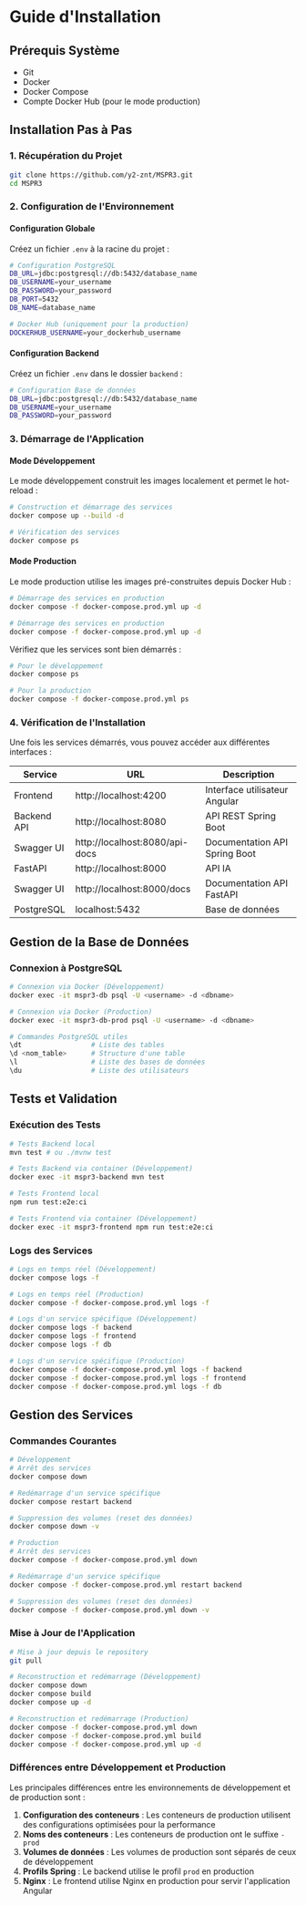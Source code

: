 # Guide d'Installation

## Prérequis Système

- Git
- Docker
- Docker Compose
- Compte Docker Hub (pour le mode production)

## Installation Pas à Pas

### 1. Récupération du Projet

```bash
git clone https://github.com/y2-znt/MSPR3.git
cd MSPR3
```

### 2. Configuration de l'Environnement

#### Configuration Globale

Créez un fichier `.env` à la racine du projet :

```bash
# Configuration PostgreSQL
DB_URL=jdbc:postgresql://db:5432/database_name
DB_USERNAME=your_username
DB_PASSWORD=your_password
DB_PORT=5432
DB_NAME=database_name

# Docker Hub (uniquement pour la production)
DOCKERHUB_USERNAME=your_dockerhub_username
```

#### Configuration Backend

Créez un fichier `.env` dans le dossier `backend` :

```bash
# Configuration Base de données
DB_URL=jdbc:postgresql://db:5432/database_name
DB_USERNAME=your_username
DB_PASSWORD=your_password
```

### 3. Démarrage de l'Application

#### Mode Développement

Le mode développement construit les images localement et permet le hot-reload :

```bash
# Construction et démarrage des services
docker compose up --build -d

# Vérification des services
docker compose ps
```

#### Mode Production

Le mode production utilise les images pré-construites depuis Docker Hub :

```bash
# Démarrage des services en production
docker compose -f docker-compose.prod.yml up -d

# Démarrage des services en production
docker compose -f docker-compose.prod.yml up -d
```

Vérifiez que les services sont bien démarrés :

```bash
# Pour le développement
docker compose ps

# Pour la production
docker compose -f docker-compose.prod.yml ps
```

### 4. Vérification de l'Installation

Une fois les services démarrés, vous pouvez accéder aux différentes interfaces :

| Service     | URL                            | Description                   |
| ----------- | ------------------------------ | ----------------------------- |
| Frontend    | http://localhost:4200          | Interface utilisateur Angular |
| Backend API | http://localhost:8080          | API REST Spring Boot          |
| Swagger UI  | http://localhost:8080/api-docs | Documentation API Spring Boot |
| FastAPI     | http://localhost:8000          | API IA                        |
| Swagger UI  | http://localhost:8000/docs     | Documentation API FastAPI     |
| PostgreSQL  | localhost:5432                 | Base de données               |

## Gestion de la Base de Données

### Connexion à PostgreSQL

```bash
# Connexion via Docker (Développement)
docker exec -it mspr3-db psql -U <username> -d <dbname>

# Connexion via Docker (Production)
docker exec -it mspr3-db-prod psql -U <username> -d <dbname>

# Commandes PostgreSQL utiles
\dt                 # Liste des tables
\d <nom_table>      # Structure d'une table
\l                  # Liste des bases de données
\du                 # Liste des utilisateurs
```

## Tests et Validation

### Exécution des Tests

```bash
# Tests Backend local
mvn test # ou ./mvnw test

# Tests Backend via container (Développement)
docker exec -it mspr3-backend mvn test

# Tests Frontend local
npm run test:e2e:ci

# Tests Frontend via container (Développement)
docker exec -it mspr3-frontend npm run test:e2e:ci
```

### Logs des Services

```bash
# Logs en temps réel (Développement)
docker compose logs -f

# Logs en temps réel (Production)
docker compose -f docker-compose.prod.yml logs -f

# Logs d'un service spécifique (Développement)
docker compose logs -f backend
docker compose logs -f frontend
docker compose logs -f db

# Logs d'un service spécifique (Production)
docker compose -f docker-compose.prod.yml logs -f backend
docker compose -f docker-compose.prod.yml logs -f frontend
docker compose -f docker-compose.prod.yml logs -f db
```

## Gestion des Services

### Commandes Courantes

```bash
# Développement
# Arrêt des services
docker compose down

# Redémarrage d'un service spécifique
docker compose restart backend

# Suppression des volumes (reset des données)
docker compose down -v

# Production
# Arrêt des services
docker compose -f docker-compose.prod.yml down

# Redémarrage d'un service spécifique
docker compose -f docker-compose.prod.yml restart backend

# Suppression des volumes (reset des données)
docker compose -f docker-compose.prod.yml down -v
```

### Mise à Jour de l'Application

```bash
# Mise à jour depuis le repository
git pull

# Reconstruction et redémarrage (Développement)
docker compose down
docker compose build
docker compose up -d

# Reconstruction et redémarrage (Production)
docker compose -f docker-compose.prod.yml down
docker compose -f docker-compose.prod.yml build
docker compose -f docker-compose.prod.yml up -d
```

### Différences entre Développement et Production

Les principales différences entre les environnements de développement et de production sont :

1. **Configuration des conteneurs** : Les conteneurs de production utilisent des configurations optimisées pour la performance
2. **Noms des conteneurs** : Les conteneurs de production ont le suffixe `-prod`
3. **Volumes de données** : Les volumes de production sont séparés de ceux de développement
4. **Profils Spring** : Le backend utilise le profil `prod` en production
5. **Nginx** : Le frontend utilise Nginx en production pour servir l'application Angular
